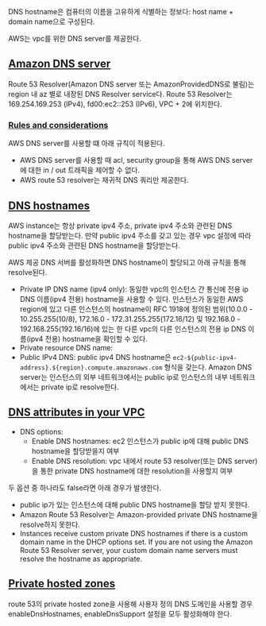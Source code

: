 DNS hostname은 컴퓨터의 이름을 고유하게 식별하는 정보다: host name + domain name으로 구성된다.

AWS는 vpc를 위한 DNS server를 제공한다.

## [Amazon DNS server](https://docs.aws.amazon.com/vpc/latest/userguide/vpc-dns.html#AmazonDNS)
Route 53 Resolver(Amazon DNS server 또는 AmazonProvidedDNS로 불림)는 region 내 az 별로 내장된 DNS Resolver service다. Route 53 Resolver는 169.254.169.253 (IPv4), fd00:ec2::253 (IPv6), VPC + 2에 위치한다.

### [Rules and considerations](https://docs.aws.amazon.com/vpc/latest/userguide/vpc-dns.html#AmazonDNS)
AWS DNS server를 사용할 떄 아래 규칙이 적용된다.

- AWS DNS server를 사용할 때 acl, security group을 통해 AWS DNS server에 대한 in / out 트래픽을 제어할 수 없다.
- AWS route 53 resolver는 재귀적 DNS 쿼리만 제공한다.

## [DNS hostnames](https://docs.aws.amazon.com/vpc/latest/userguide/vpc-dns.html#vpc-dns-hostnames)
AWS instance는 항상 private ipv4 주소, private ipv4 주소와 관련된 DNS hostname을 할당받는다. 만약 public ipv4 주소를 갖고 있는 경우 vpc 설정에 따라 public ipv4 주소와 관련된 DNS hostname을 할당받는다.

AWS 제공 DNS 서버를 활성화하면 DNS hostname이 할당되고 아래 규칙을 통해 resolve된다.

- Private IP DNS name (ipv4 only): 동일한 vpc의 인스턴스 간 통신에 전용 ip DNS 이름(ipv4 전용) hostname을 사용할 수 있다. 인스턴스가 동일한 AWS region에 있고 다른 인스턴스의 hostname이 RFC 1918에 정의된 범위(10.0.0 - 10.255.255(10/8), 172.16.0 - 172.31.255.255(172.16/12) 및 192.168.0 - 192.168.255(192.16/16)에 있는 한 다른 vpc의 다른 인스턴스의 전용 ip DNS 이름(ipv4 전용) hostname을 확인할 수 있다.
- Private resource DNS name: 
- Public IPv4 DNS: public ipv4 DNS hostname은 `ec2-${public-ipv4-address}.${region}.compute.amazonaws.com` 형식을 갖는다. Amazon DNS server는 인스턴스의 외부 네트워크에서는 public ip로 인스턴스의 내부 네트워크에서는 private ip로 resolve한다.

## [DNS attributes in your VPC](https://docs.aws.amazon.com/vpc/latest/userguide/vpc-dns.html#vpc-dns-support)
- DNS options:
    - Enable DNS hostnames: ec2 인스턴스가 public ip에 대해 public DNS hostname을 할당받을지 여부
    - Enable DNS resolution: vpc 내에서 route 53 resolver(또는 DNS server)을 통한 private DNS hostname에 대한 resolution을 사용할지 여부

두 옵션 중 하나라도 false라면 아래 경우가 발생한다.
- public ip가 있는 인스턴스에 대해 public DNS hostname을 할당 받지 못한다.
- Amazon Route 53 Resolver는 Amazon-provided private DNS hostname을 resolve하지 못한다.
- Instances receive custom private DNS hostnames if there is a custom domain name in the DHCP options set. If you are not using the Amazon Route 53 Resolver server, your custom domain name servers must resolve the hostname as appropriate.

## [Private hosted zones](https://docs.aws.amazon.com/vpc/latest/userguide/vpc-dns.html#vpc-private-hosted-zones)
route 53의 private hosted zone을 사용해 사용자 정의 DNS 도메인을 사용할 경우 enableDnsHostnames, enableDnsSupport 설정을 모두 활성화해야 한다.